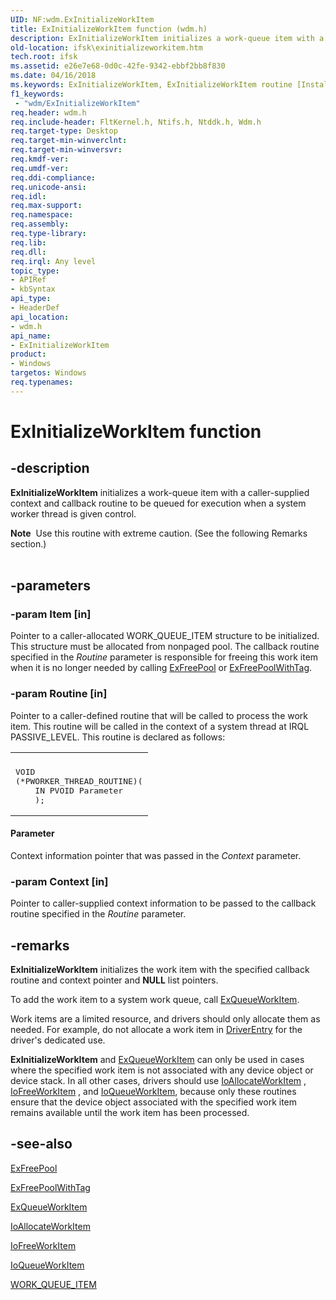 ```yaml
---
UID: NF:wdm.ExInitializeWorkItem
title: ExInitializeWorkItem function (wdm.h)
description: ExInitializeWorkItem initializes a work-queue item with a caller-supplied context and callback routine to be queued for execution when a system worker thread is given control.
old-location: ifsk\exinitializeworkitem.htm
tech.root: ifsk
ms.assetid: e26e7e68-0d0c-42fe-9342-ebbf2bb8f830
ms.date: 04/16/2018
ms.keywords: ExInitializeWorkItem, ExInitializeWorkItem routine [Installable File System Drivers], exref_815c9796-c2e5-4362-926a-2fb509f3a1ae.xml, ifsk.exinitializeworkitem, wdm/ExInitializeWorkItem
f1_keywords:
 - "wdm/ExInitializeWorkItem"
req.header: wdm.h
req.include-header: FltKernel.h, Ntifs.h, Ntddk.h, Wdm.h
req.target-type: Desktop
req.target-min-winverclnt: 
req.target-min-winversvr: 
req.kmdf-ver: 
req.umdf-ver: 
req.ddi-compliance: 
req.unicode-ansi: 
req.idl: 
req.max-support: 
req.namespace: 
req.assembly: 
req.type-library: 
req.lib: 
req.dll: 
req.irql: Any level
topic_type:
- APIRef
- kbSyntax
api_type:
- HeaderDef
api_location:
- wdm.h
api_name:
- ExInitializeWorkItem
product:
- Windows
targetos: Windows
req.typenames: 
---
```


# ExInitializeWorkItem function


## -description


<b>ExInitializeWorkItem</b> initializes a work-queue item with a caller-supplied context and callback routine to be queued for execution when a system worker thread is given control. 
<div class="alert"><b>Note</b>  Use this routine with extreme caution. (See the following Remarks section.)</div><div> </div>

## -parameters




### -param Item [in]

Pointer to a caller-allocated WORK_QUEUE_ITEM structure to be initialized. This structure must be allocated from nonpaged pool. The callback routine specified in the <i>Routine</i> parameter is responsible for freeing this work item when it is no longer needed by calling <a href="https://docs.microsoft.com/windows-hardware/drivers/ddi/ntddk/nf-ntddk-exfreepool">ExFreePool</a> or <a href="https://docs.microsoft.com/windows-hardware/drivers/ddi/wdm/nf-wdm-exfreepoolwithtag">ExFreePoolWithTag</a>. 


### -param Routine [in]

Pointer to a caller-defined routine that will be called to process the work item. This routine will be called in the context of a system thread at IRQL PASSIVE_LEVEL. This routine is declared as follows: 

<div class="code"><span codelanguage=""><table>
<tr>
<th></th>
</tr>
<tr>
<td>
<pre>VOID
(*PWORKER_THREAD_ROUTINE)(
    IN PVOID Parameter
    );</pre>
</td>
</tr>
</table></span></div>




#### Parameter

Context information pointer that was passed in the <i>Context</i> parameter. 


### -param Context [in]

Pointer to caller-supplied context information to be passed to the callback routine specified in the <i>Routine</i> parameter. 


## -remarks



<b>ExInitializeWorkItem</b> initializes the work item with the specified callback routine and context pointer and <b>NULL</b> list pointers. 

To add the work item to a system work queue, call <a href="https://docs.microsoft.com/windows-hardware/drivers/ddi/wdm/nf-wdm-exqueueworkitem">ExQueueWorkItem</a>. 

Work items are a limited resource, and drivers should only allocate them as needed. For example, do not allocate a work item in <a href="https://docs.microsoft.com/windows-hardware/drivers/storage/driverentry-of-ide-controller-minidriver">DriverEntry</a> for the driver's dedicated use. 

<b>ExInitializeWorkItem</b>
      and 
     <a href="https://docs.microsoft.com/windows-hardware/drivers/ddi/wdm/nf-wdm-exqueueworkitem">ExQueueWorkItem</a>
      can only be used in cases where the specified work item is not associated with any device object or device stack. In all other cases, drivers should use 
     <a href="https://docs.microsoft.com/windows-hardware/drivers/ddi/wdm/nf-wdm-ioallocateworkitem">IoAllocateWorkItem</a>
     , 
     <a href="https://docs.microsoft.com/windows-hardware/drivers/ddi/wdm/nf-wdm-iofreeworkitem">IoFreeWorkItem</a>
     , and 
     <a href="https://docs.microsoft.com/windows-hardware/drivers/ddi/wdm/nf-wdm-ioqueueworkitem">IoQueueWorkItem</a>, because only these routines ensure that the device object associated with the specified work item remains available until the work item has been processed. 




## -see-also




<a href="https://docs.microsoft.com/windows-hardware/drivers/ddi/ntddk/nf-ntddk-exfreepool">ExFreePool</a>



<a href="https://docs.microsoft.com/windows-hardware/drivers/ddi/wdm/nf-wdm-exfreepoolwithtag">ExFreePoolWithTag</a>



<a href="https://docs.microsoft.com/windows-hardware/drivers/ddi/wdm/nf-wdm-exqueueworkitem">ExQueueWorkItem</a>



<a href="https://docs.microsoft.com/windows-hardware/drivers/ddi/wdm/nf-wdm-ioallocateworkitem">IoAllocateWorkItem</a>



<a href="https://docs.microsoft.com/windows-hardware/drivers/ddi/wdm/nf-wdm-iofreeworkitem">IoFreeWorkItem</a>



<a href="https://docs.microsoft.com/windows-hardware/drivers/ddi/wdm/nf-wdm-ioqueueworkitem">IoQueueWorkItem</a>



<a href="https://docs.microsoft.com/windows-hardware/drivers/ddi/wdm/ns-wdm-_work_queue_item">WORK_QUEUE_ITEM</a>
 

 

